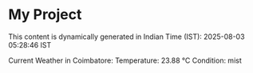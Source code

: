 # My Project

This content is dynamically generated in Indian Time (IST): 2025-08-03 05:28:46 IST


Current Weather in Coimbatore:
Temperature: 23.88 °C
Condition: mist
